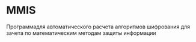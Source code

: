 # MMIS
Программадля автоматического расчета алгоритмов шифрования для зачета по математическим методам защиты информации

